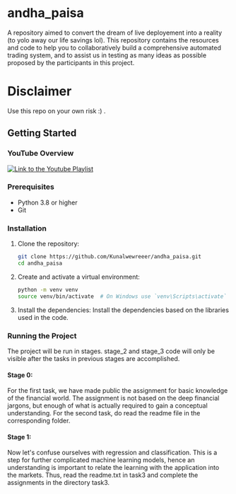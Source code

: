 # andha_paisa
A repository aimed to convert the dream of live deployement into a reality (to yolo away our life savings lol). 
This repository contains the resources and code to help you to collaboratively build a comprehensive automated trading system, and to assist us in testing as many ideas as possible proposed by the participants in this project. 
# Disclaimer
Use this repo on your own risk :) .
## Getting Started
### YouTube Overview
[![Link to the Youtube Playlist](https://img.youtube.com/vi/vE0uM_9FOtQ/0.jpg)](https://www.youtube.com/watch?v=vE0uM_9FOtQ)
### Prerequisites

- Python 3.8 or higher
- Git

### Installation

1. Clone the repository:
   ```bash
   git clone https://github.com/Kunalwewreeer/andha_paisa.git
   cd andha_paisa
   ```
2. Create and activate a virtual environment:
   ```bash
   python -m venv venv
   source venv/bin/activate  # On Windows use `venv\Scripts\activate`
   ```
3. Install the dependencies:
   Install the dependencies based on the libraries used in the code.

### Running the Project

The project will be run in stages. stage_2 and stage_3 code will only be visible after the tasks in previous stages are accomplished.

#### Stage 0:
For the first task, we have made public the assignment for basic knowledge of the financial world. The assignment is not based on the deep financial jargons, but enough of what is actually required to gain a conceptual understanding.
For the second task, do read the readme file in the corresponding folder.

#### Stage 1:
Now let's confuse ourselves with regression and classification. This is a step for further complicated machine learning models, hence an understanding is important to relate the learning with the application into the markets. Thus, read the readme.txt in task3 and complete the assignments in the directory task3.
   
